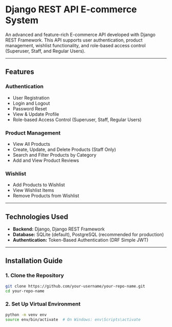 # Django REST API E-commerce System

An advanced and feature-rich E-commerce API developed with Django REST Framework. This API supports user authentication, product management, wishlist functionality, and role-based access control (Superuser, Staff, and Regular Users).

---

## Features

### Authentication
- User Registration
- Login and Logout
- Password Reset
- View & Update Profile
- Role-based Access Control (Superuser, Staff, Regular Users)

### Product Management
- View All Products
- Create, Update, and Delete Products (Staff Only)
- Search and Filter Products by Category
- Add and View Product Reviews

### Wishlist
- Add Products to Wishlist
- View Wishlist Items
- Remove Products from Wishlist

---

## Technologies Used

- **Backend:** Django, Django REST Framework
- **Database:** SQLite (default), PostgreSQL (recommended for production)
- **Authentication:** Token-Based Authentication (DRF Simple JWT)

---




## Installation Guide

### 1. Clone the Repository
```bash
git clone https://github.com/your-username/your-repo-name.git
cd your-repo-name

```
### 2. Set Up Virtual Environment
```bash
python -m venv env
source env/bin/activate  # On Windows: env\Scripts\activate
```




